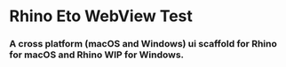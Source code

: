 # Rhino Eto WebView Test
### A cross platform (macOS and Windows) ui scaffold for Rhino for macOS and Rhino WIP for Windows.